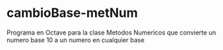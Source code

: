 # cambioBase-metNum
Programa en Octave para la clase Metodos Numericos que convierte un numero base 10 a un numero en cualquier base
